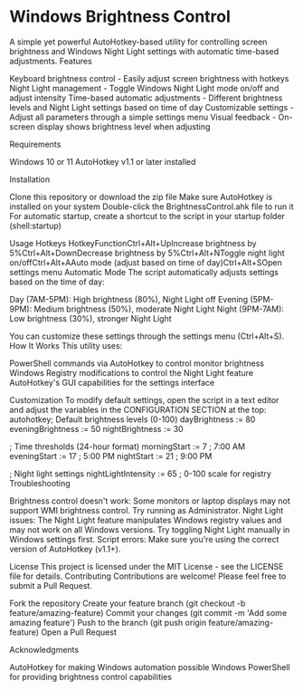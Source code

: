 # Windows Brightness Control
A simple yet powerful AutoHotkey-based utility for controlling screen brightness and Windows Night Light settings with automatic time-based adjustments.
Features

Keyboard brightness control - Easily adjust screen brightness with hotkeys
Night Light management - Toggle Windows Night Light mode on/off and adjust intensity
Time-based automatic adjustments - Different brightness levels and Night Light settings based on time of day
Customizable settings - Adjust all parameters through a simple settings menu
Visual feedback - On-screen display shows brightness level when adjusting

Requirements

Windows 10 or 11
AutoHotkey v1.1 or later installed

Installation

Clone this repository or download the zip file
Make sure AutoHotkey is installed on your system
Double-click the BrightnessControl.ahk file to run it
For automatic startup, create a shortcut to the script in your startup folder (shell:startup)

Usage
Hotkeys
HotkeyFunctionCtrl+Alt+UpIncrease brightness by 5%Ctrl+Alt+DownDecrease brightness by 5%Ctrl+Alt+NToggle night light on/offCtrl+Alt+AAuto mode (adjust based on time of day)Ctrl+Alt+SOpen settings menu
Automatic Mode
The script automatically adjusts settings based on the time of day:

Day (7AM-5PM): High brightness (80%), Night Light off
Evening (5PM-9PM): Medium brightness (50%), moderate Night Light
Night (9PM-7AM): Low brightness (30%), stronger Night Light

You can customize these settings through the settings menu (Ctrl+Alt+S).
How It Works
This utility uses:

PowerShell commands via AutoHotkey to control monitor brightness
Windows Registry modifications to control the Night Light feature
AutoHotkey's GUI capabilities for the settings interface

Customization
To modify default settings, open the script in a text editor and adjust the variables in the CONFIGURATION SECTION at the top:
autohotkey; Default brightness levels (0-100)
dayBrightness := 80
eveningBrightness := 50
nightBrightness := 30

; Time thresholds (24-hour format)
morningStart := 7  ; 7:00 AM
eveningStart := 17 ; 5:00 PM
nightStart := 21   ; 9:00 PM

; Night light settings
nightLightIntensity := 65 ; 0-100 scale for registry
Troubleshooting

Brightness control doesn't work: Some monitors or laptop displays may not support WMI brightness control. Try running as Administrator.
Night Light issues: The Night Light feature manipulates Windows registry values and may not work on all Windows versions. Try toggling Night Light manually in Windows settings first.
Script errors: Make sure you're using the correct version of AutoHotkey (v1.1+).

License
This project is licensed under the MIT License - see the LICENSE file for details.
Contributing
Contributions are welcome! Please feel free to submit a Pull Request.

Fork the repository
Create your feature branch (git checkout -b feature/amazing-feature)
Commit your changes (git commit -m 'Add some amazing feature')
Push to the branch (git push origin feature/amazing-feature)
Open a Pull Request

Acknowledgments

AutoHotkey for making Windows automation possible
Windows PowerShell for providing brightness control capabilities
